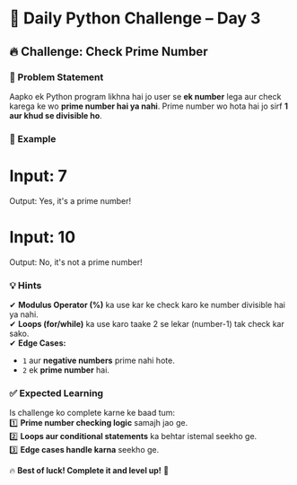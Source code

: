 # 🐍 Daily Python Challenge – Day 3  
## 🔥 Challenge: Check Prime Number  

### 📌 Problem Statement  
Aapko ek Python program likhna hai jo user se **ek number** lega aur check karega ke wo **prime number hai ya nahi**. Prime number wo hota hai jo sirf **1 aur khud se divisible ho**.  

### 🔹 Example  
# Input: 7
Output: Yes, it's a prime number!

# Input: 10
Output: No, it's not a prime number!


### 💡 Hints  
✔ **Modulus Operator (%)** ka use kar ke check karo ke number divisible hai ya nahi.  
✔ **Loops (for/while)** ka use karo taake 2 se lekar (number-1) tak check kar sako.  
✔ **Edge Cases:**  
   - `1` aur **negative numbers** prime nahi hote.  
   - `2` ek **prime number** hai.  

### ✅ Expected Learning  
Is challenge ko complete karne ke baad tum:  
1️⃣ **Prime number checking logic** samajh jao ge.  
2️⃣ **Loops aur conditional statements** ka behtar istemal seekho ge.  
3️⃣ **Edge cases handle karna** seekho ge.  

🔥 **Best of luck! Complete it and level up!** 🚀  
